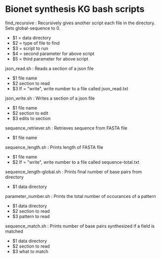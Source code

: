 # Bionet synthesis KG bash scripts

find_recursive : Recursively gives another script each file in the directory. Sets global-sequence to 0.
- $1 = data directory
- $2 = type of file to find
- $3 = script to run
- $4 = second parameter for above script
- $5 = third parameter for above script

json_read.sh : Reads a section of a json file
- $1 file name
- $2 section to read
- $3 If = "write", write number to a file called json_read.txt

json_write.sh : Writes a section of a json file
- $1 file name
- $2 section to edit
- $3 edits to section

sequence_retriever.sh : Retrieves sequence from FASTA file
- $1 file name

sequence_length.sh : Prints length of FASTA file
- $1 file name
- $2 If = "write", write number to a file called sequence-total.txt

sequence_length-global.sh : Prints final number of base pairs from directory
- $1 data directory

parameter_number.sh : Prints the total number of occurances of a pattern 
- $1 data directory
- $2 section to read
- $3 pattern to read

sequence_match.sh : Prints number of base pairs synthesized if a field is matched
- $1 data directory 
- $2 section to read
- $3 what to match


